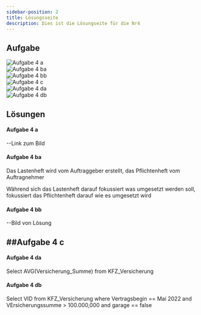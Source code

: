 ```yaml
---
sidebar-position: 2
title: Lösungsseite
description: Dies ist die Lösungseite für die Nr4
---
```


## Aufgabe

![Aufgabe 4 a](static/img/AP1/2023/ap1f_2023/AP1_2023_Frühjahr_Aufgabe_4a.png)  
![Aufgabe 4 ba](static/img/AP1/2023/ap1f_2023/AP1_2023_Frühjahr_Aufgbae_4ba.png)  
![Aufgabe 4 bb](static/img/AP1/2023/ap1f_2023/AP1_2023_Frühjahr_Aufgabe_4bb.png)  
![Aufgabe 4 c](static/img/AP1/2023/ap1f_2023/AP1_2023_Frühjahr_Aufgabe_4c.png)  
![Aufgabe 4 da](static/img/AP1/2023/ap1f_2023/AP1_2023_Frühjahr_Aufgabe_4da.png)  
![Aufgabe 4 db](static/img/AP1/2023/ap1f_2023/AP1_2023_Frühjahr_Aufgabe_4db.png)  

## Lösungen 

#### Aufgabe 4 a

--Link zum Bild

#### Aufgabe 4 ba
Das Lastenheft wird vom Auftraggeber erstellt, das Pflichtenheft vom Auftragnehmer 

Während sich das Lastenheft darauf fokussiert was umgesetzt werden soll, fokussiert das Pflichtenheft darauf wie es umgesetzt wird 

#### Aufgabe 4 bb

--Bild von Lösung 


## ##Aufgabe 4 c 

#### Aufgabe 4 da

Select AVG(Versicherung_Summe) from KFZ_Versicherung 

#### Aufgabe 4 db

Select VID from KFZ_Versicherung where Vertragsbegin == Mai 2022 and VErsicherungssumme > 100.000,000 and garage == false 
